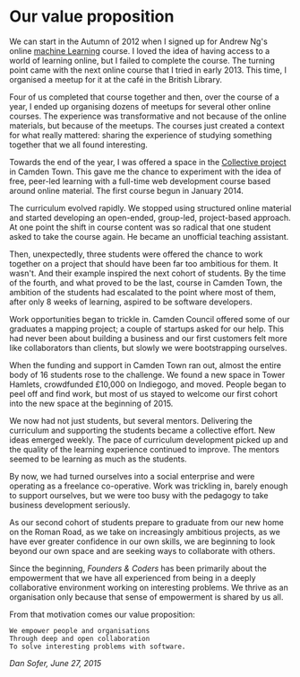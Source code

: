 # Our value proposition

We can start in the Autumn of 2012 when I signed up for Andrew Ng's online [machine Learning](https://www.coursera.org/course/ml) course. I loved the idea of having access to a world of learning online, but I failed to complete the course. The turning point came with the next online course that I tried in early 2013. This time, I organised a meetup for it at the café in the British Library. 

Four of us completed that course together and then, over the course of a year, I ended up organising dozens of meetups for several other online courses. The experience was transformative and not because of the online materials, but because of the meetups. The courses just created a context for what really mattered: sharing the experience of studying something together that we all found interesting.

Towards the end of the year, I was offered a space in the [Collective project](http://camdencollective.co.uk/) in Camden Town. This gave me the chance to experiment with the idea of free, peer-led learning with a full-time web development course based around online material. The first course begun in January 2014. 

The curriculum evolved rapidly. We stopped using structured online material and started developing an open-ended, group-led, project-based approach. At one point the shift in course content was so radical that one student asked to take the course again. He became an unofficial teaching assistant. 

Then, unexpectedly, three students were offered the chance to work together on a project that should have been far too ambitious for them. It wasn't. And their example inspired the next cohort of students. By the time of the fourth, and what proved to be the last, course in Camden Town, the ambition of the students had escalated to the point where most of them, after only 8 weeks of learning, aspired to be software developers.

Work opportunities began to trickle in. Camden Council offered some of our graduates a mapping project; a couple of startups asked for our help. This had never been about building a business and our first customers felt more like collaborators than clients, but slowly we were bootstrapping ourselves.

When the funding and support in Camden Town ran out, almost the entire body of 16 students rose to the challenge. We found a new space in Tower Hamlets, crowdfunded £10,000 on Indiegogo, and moved. People began to peel off and find work, but most of us stayed to welcome our first cohort into the new space at the beginning of 2015. 

We now had not just students, but several mentors. Delivering the curriculum and supporting the students became a collective effort. New ideas emerged weekly. The pace of curriculum development picked up and the quality of the learning experience continued to improve. The mentors seemed to be learning as much as the students.

By now, we had turned ourselves into a social enterprise and were operating as a freelance co-operative. Work was trickling in, barely enough to support ourselves, but we were too busy with the pedagogy to take business development seriously.

As our second cohort of students prepare to graduate from our new home on the Roman Road, as we take on increasingly ambitious projects, as we have ever greater confidence in our own skills, we are beginning to look beyond our own space and are seeking ways to collaborate with others.

Since the beginning, *Founders & Coders* has been primarily about the empowerment that we have all experienced from being in a deeply collaborative environment working on interesting problems. We thrive as an organisation only because that sense of empowerment is shared by us all.

From that motivation comes our value proposition:

    We empower people and organisations
    Through deep and open collaboration
    To solve interesting problems with software.

*Dan Sofer, June 27, 2015*
